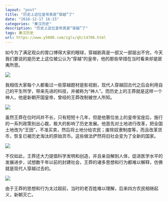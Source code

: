 ```yaml
---
layout: "post"
title: "历史上这位皇帝真是“穿越”了"
date: "2018-12-17 16:15"
categories: "秦汉历史"
description: "历史上这位皇帝真是“穿越”了"
tags: 秦汉历史
url: https://www.y5000.com/zgls/qh/14706.html
---
```






如今为了满足观众的胃口博得大家的眼球，穿越剧真是一部又一部层出不穷。今天我们要说的是历史上这位被公认为“穿越”的皇帝，他的那些举措在当时看来却是匪夷所思。

![](https://img.y5000.com/uploads/allimg/170223/8-1F223111504c3.png)

我相信大家每个人都看过一些穿越题材是影视剧，现代人穿越回古代之后会利用自己的平生所学，带来先进的科技，并被称为“神人”。而历史上的王莽就是这样一个神人，他是新朝开国皇帝，曾经的王莽改制被世人所知。

![](https://img.y5000.com/uploads/allimg/170223/8-1F22311152c06.png)

虽然王莽在位时间并不长，只有短短十几年，但是他篡位坐上的皇帝宝座后，施行的一系列政策别出心裁，极大的影响了历史发展。他首先对土地进行改革，把全国土地改为“王田”，不准买卖，然后将土地分给农民；废除奴隶制度等，而且改革货币，恢复已被历史淘汰的原始货币。这些做法俨然将旧社会变为了全新的国家。

![](https://img.y5000.com/uploads/allimg/170223/8-1F22311153Vb.png)

不仅如此，王莽还大力提倡科学发明和创造，并且亲自解剖人体，促进医学水平的发展进步，试想数千年以前的封建社会，王莽的诸多思想和行为都难以解释，仿佛就是现代人穿越过去的。

![](https://img.y5000.com/uploads/allimg/170223/8-1F223111553M6.png)

由于王莽的思想和行为太过超前，当时的老百姓难以理解，后来四方农民相继起义，新朝灭亡。

